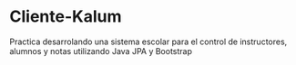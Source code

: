 # Cliente-Kalum
Practica desarrolando una sistema escolar para el control de instructores, alumnos y notas utilizando Java JPA y Bootstrap
